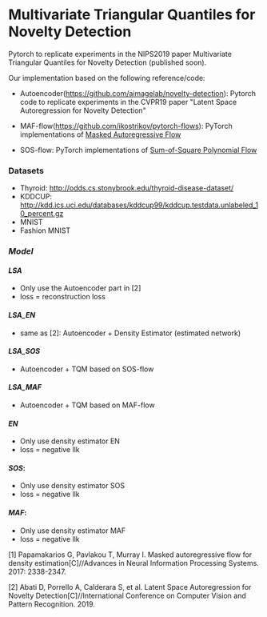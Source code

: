 # Multivariate Triangular Quantiles for Novelty Detection
Pytorch to replicate experiments in the  NIPS2019 paper Multivariate Triangular Quantiles for Novelty Detection (published soon).

Our implementation based on the following reference/code:
* Autoencoder(https://github.com/aimagelab/novelty-detection): Pytorch code to replicate experiments in the CVPR19 paper "Latent Space Autoregression for Novelty Detection"


* MAF-flow(https://github.com/ikostrikov/pytorch-flows):  PyTorch implementations of [Masked Autoregressive Flow](https://arxiv.org/abs/1705.07057)

* SOS-flow: PyTorch implementations of [Sum-of-Square Polynomial Flow](https://arxiv.org/abs/1905.02325) 

### Datasets
* Thyroid: http://odds.cs.stonybrook.edu/thyroid-disease-dataset/
* KDDCUP: http://kdd.ics.uci.edu/databases/kddcup99/kddcup.testdata.unlabeled_10_percent.gz
* MNIST 
* Fashion MNIST

### *Model*

#### *LSA*
* Only use the Autoencoder part in [2] 
* loss = reconstruction loss

#### *LSA_EN*
* same as [2]: 
Autoencoder + Density Estimator (estimated network)

#### *LSA_SOS*
* Autoencoder + TQM based on SOS-flow

#### *LSA_MAF*
* Autoencoder + TQM based on MAF-flow

#### *EN*
* Only use density estimator EN
* loss = negative llk

#### *SOS*: 
* Only use density estimator SOS
* loss = negative llk

#### *MAF*: 
* Only use density estimator MAF
* loss = negative llk


[1] Papamakarios G, Pavlakou T, Murray I. Masked autoregressive flow for density estimation[C]//Advances in Neural Information Processing Systems. 2017: 2338-2347.

[2] Abati D, Porrello A, Calderara S, et al. Latent Space Autoregression for Novelty Detection[C]//International Conference on Computer Vision and Pattern Recognition. 2019. 





